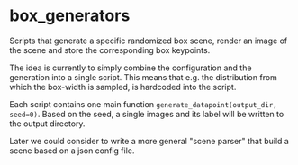 # box_generators
Scripts that generate a specific randomized box scene, render an image of the scene and store the corresponding box keypoints.

The idea is currently to simply combine the configuration and the generation into a single script. 
This means that e.g. the distribution from which the box-width is sampled, is hardcoded into the script.

Each script contains one main function `generate_datapoint(output_dir, seed=0)`.
Based on the seed, a single images and its label will be written to the output directory.

Later we could consider to write a more general "scene parser" that build a scene based on a json config file.
